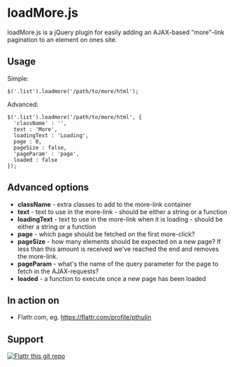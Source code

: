 loadMore.js
=======

loadMore.js is a jQuery plugin for easily adding an AJAX-based "more"-link pagination to an element on ones site.

## Usage

Simple:

    $('.list').loadmore('/path/to/more/html');

Advanced:

    $('.list').loadmore('/path/to/more/html', {
      'className' : '',
      text : 'More',
      loadingText : 'Loading',
      page : 0,
      pageSize : false,
      'pageParam' : 'page',
      loaded : false
    });

## Advanced options

* **className** - extra classes to add to the more-link container
* **text** - text to use in the more-link - should be either a string or a function
* **loadingText** - text to use in the more-link when it is loading - should be either a string or a function
* **page** - which page should be fetched on the first more-click?
* **pageSize** - how many elements should be expected on a new page? If less than this amount is received we've reached the end and removes the more-link.
* **pageParam** - what's the name of the query parameter for the page to fetch in the AJAX-requests?
* **loaded** - a function to execute once a new page has been loaded

## In action on

* Flattr.com, eg. https://flattr.com/profile/pthulin

## Support

[![Flattr this git repo](http://api.flattr.com/button/flattr-badge-large.png)](https://flattr.com/submit/auto?user_id=voxpelli&url=https://github.com/voxpelli/jquery-loadmore&title=loadMore.js&language=en_GB&tags=github&category=software)
